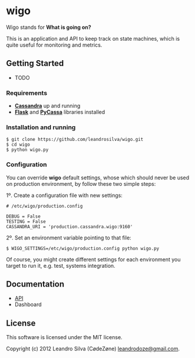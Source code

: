 # wigo

Wigo stands for **What is going on?**

This is an application and API to keep track on state machines, which is quite useful
for monitoring and metrics.

## Getting Started

* TODO

### Requirements

* [**Cassandra**](http://wiki.apache.org/cassandra/GettingStarted) up and running
* [**Flask**](http://flask.pocoo.org) and [**PyCassa**](https://github.com/pycassa/pycassa) libraries installed

### Installation and running

    $ git clone https://github.com/leandrosilva/wigo.git
    $ cd wigo
    $ python wigo.py

### Configuration

You can override **wigo** default settings, whose which should never be used on production environment, by follow these two simple steps:

1º. Create a configuration file with new settings:

    # /etc/wigo/production.config
	
	DEBUG = False
	TESTING = False
	CASSANDRA_URI = 'production.cassandra.wigo:9160'

2º. Set an environment variable pointing to that file:

	$ WIGO_SETTINGS=/etc/wigo/production.config python wigo.py

Of course, you might create different settings for each environment you target to run it, e.g. test, systems integration.

## Documentation

* [API](https://github.com/leandrosilva/wigo/blob/master/docs/APIDOC.md)
* Dashboard

## License

This software is licensed under the MIT license.

Copyright (c) 2012 Leandro Silva (CødeZøne) <leandrodoze@gmail.com>.
